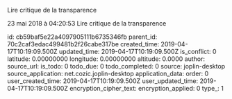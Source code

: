 Lire critique de la transparence

23 mai 2018 à 04:20:53
Lire critique de la transparence


id: cb59baf5e22a4097905111b6735346fb
parent_id: 70c2caf3edac499481b2f26cabe317be
created_time: 2019-04-17T10:19:09.500Z
updated_time: 2019-04-17T10:19:09.500Z
is_conflict: 0
latitude: 0.00000000
longitude: 0.00000000
altitude: 0.0000
author: 
source_url: 
is_todo: 0
todo_due: 0
todo_completed: 0
source: joplin-desktop
source_application: net.cozic.joplin-desktop
application_data: 
order: 0
user_created_time: 2019-04-17T10:19:09.500Z
user_updated_time: 2019-04-17T10:19:09.500Z
encryption_cipher_text: 
encryption_applied: 0
type_: 1